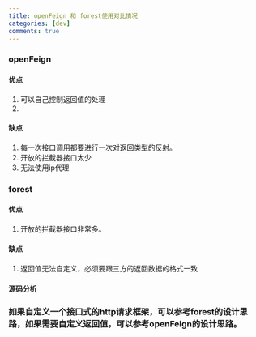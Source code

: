 ```yaml
---
title: openFeign 和 forest使用对比情况
categories: [dev]
comments: true
---
```


### openFeign

#### 优点
1. 可以自己控制返回值的处理
2. 
#### 缺点
1. 每一次接口调用都要进行一次对返回类型的反射。
2. 开放的拦截器接口太少
3. 无法使用ip代理


### forest

#### 优点
1. 开放的拦截器接口非常多。
#### 缺点
1. 返回值无法自定义，必须要跟三方的返回数据的格式一致

#### 源码分析


### 如果自定义一个接口式的http请求框架，可以参考forest的设计思路，如果需要自定义返回值，可以参考openFeign的设计思路。